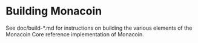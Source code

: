 Building Monacoin
================

See doc/build-*.md for instructions on building the various
elements of the Monacoin Core reference implementation of Monacoin.
